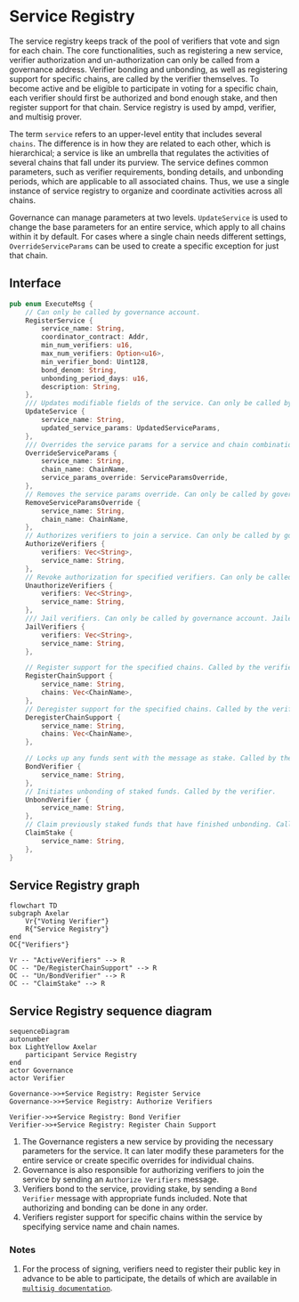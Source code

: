# Service Registry

The service registry keeps track of the pool of verifiers that vote and sign for each chain.
The core functionalities, such as registering a new service, verifier authorization and un-authorization can only be
called
from a governance address. Verifier bonding and unbonding, as well as registering support for specific chains, are
called
by the verifier themselves.
To become active and be eligible to participate in voting for a specific chain,
each verifier should first be authorized and bond enough stake, and then register support for that chain.
Service registry is used by ampd, verifier, and multisig prover.

The term `service` refers to an upper-level entity that includes several
`chains`. The difference is in how they are related to each other, which is
hierarchical; a service is like an umbrella that regulates the activities of
several chains that fall under its purview. The service defines common
parameters, such as verifier requirements, bonding details, and unbonding periods, which are applicable to all
associated
chains.
Thus, we use a single instance of service registry to organize and coordinate activities across all chains.

Governance can manage parameters at two levels. `UpdateService` is used to change the base parameters for an entire service, which apply to all chains within it by default. For cases where a single chain needs different settings, `OverrideServiceParams` can be used to create a specific exception for just that chain.

## Interface

```Rust
pub enum ExecuteMsg {
    // Can only be called by governance account.
    RegisterService {
        service_name: String,
        coordinator_contract: Addr,
        min_num_verifiers: u16,
        max_num_verifiers: Option<u16>,
        min_verifier_bond: Uint128,
        bond_denom: String,
        unbonding_period_days: u16,
        description: String,
    },
    /// Updates modifiable fields of the service. Can only be called by governance account Note, not all fields are modifiable.
    UpdateService {
        service_name: String,
        updated_service_params: UpdatedServiceParams,
    },
    /// Overrides the service params for a service and chain combination. Can only be called by governance account.
    OverrideServiceParams {
        service_name: String,
        chain_name: ChainName,
        service_params_override: ServiceParamsOverride,
    },
    // Removes the service params override. Can only be called by governance account.
    RemoveServiceParamsOverride {
        service_name: String,
        chain_name: ChainName,
    },
    // Authorizes verifiers to join a service. Can only be called by governance account. Verifiers must still bond sufficient stake to participate.
    AuthorizeVerifiers {
        verifiers: Vec<String>,
        service_name: String,
    },
    // Revoke authorization for specified verifiers. Can only be called by governance account. Verifiers bond remains unchanged.
    UnauthorizeVerifiers {
        verifiers: Vec<String>,
        service_name: String,
    },
    /// Jail verifiers. Can only be called by governance account. Jailed verifiers are not allowed to unbond or claim stake.
    JailVerifiers {
        verifiers: Vec<String>,
        service_name: String,
    },

    // Register support for the specified chains. Called by the verifier.
    RegisterChainSupport {
        service_name: String,
        chains: Vec<ChainName>,
    },
    // Deregister support for the specified chains. Called by the verifier.
    DeregisterChainSupport {
        service_name: String,
        chains: Vec<ChainName>,
    },

    // Locks up any funds sent with the message as stake. Called by the verifier.
    BondVerifier {
        service_name: String,
    },
    // Initiates unbonding of staked funds. Called by the verifier.
    UnbondVerifier {
        service_name: String,
    },
    // Claim previously staked funds that have finished unbonding. Called by the verifier.
    ClaimStake {
        service_name: String,
    },
}

```

## Service Registry graph

```mermaid
flowchart TD
subgraph Axelar
    Vr{"Voting Verifier"}
    R{"Service Registry"}
end
OC{"Verifiers"}

Vr -- "ActiveVerifiers" --> R
OC -- "De/RegisterChainSupport" --> R
OC -- "Un/BondVerifier" --> R
OC -- "ClaimStake" --> R
```

## Service Registry sequence diagram

```mermaid
sequenceDiagram
autonumber
box LightYellow Axelar
    participant Service Registry
end
actor Governance
actor Verifier

Governance->>+Service Registry: Register Service
Governance->>+Service Registry: Authorize Verifiers

Verifier->>+Service Registry: Bond Verifier
Verifier->>+Service Registry: Register Chain Support

```

1. The Governance registers a new service by providing the necessary parameters for the service. It can later modify these parameters for the entire service or create specific overrides for individual chains.
2. Governance is also responsible for authorizing verifiers to join the service by sending an `Authorize Verifiers`
   message.
3. Verifiers bond to the service, providing stake, by sending a `Bond Verifier` message with appropriate funds included.
   Note that authorizing and bonding can be done in any order.
4. Verifiers register support for specific chains within the service by specifying service name and chain names.

### Notes

1. For the process of signing, verifiers need to register their public key in advance to be able to participate,
   the details of which are available in [`multisig documentation`](multisig.md).
